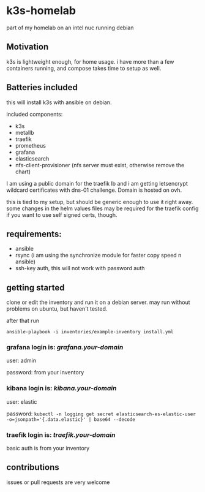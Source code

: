 # k3s-homelab

part of my homelab on an intel nuc running debian


## Motivation

k3s is lightweight enough, for home usage.
i have more than a few containers running, and compose takes time to setup as well. 

## Batteries included

this will install k3s with ansible on debian.

included components:

- k3s
- metallb
- traefik
- prometheus
- grafana
- elasticsearch
- nfs-client-provisioner (nfs server must exist, otherwise remove the chart)

I am using a public domain for the traefik lb and i am getting
letsencrypt wildcard certificates with dns-01 challenge.
Domain is hosted on ovh.

this is tied to my setup, but should be generic enough to use it right away. some changes in the helm values files may be required for the traefik config if you want to use self signed certs, though.




## requirements:

- ansible
- rsync (i am using the synchronize module for faster copy speed n ansible)
- ssh-key auth, this will not work with password auth


## getting started

clone or edit the inventory and run it on a debian server.
may run without problems on ubuntu, but haven't tested.

after that run

`ansible-playbook -i inventories/example-inventory install.yml`


### grafana login is: *grafana.your-domain*

user: admin

password: from your inventory

### kibana login is: *kibana.your-domain*

user: elastic

password: `kubectl -n logging get secret elasticsearch-es-elastic-user -o=jsonpath='{.data.elastic}' | base64 --decode`


### traefik login is: *traefik.your-domain*

basic auth is from your inventory

## contributions

issues or pull requests are very welcome